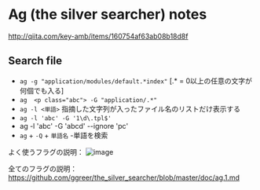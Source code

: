 # Ag (the silver searcher) notes

http://qiita.com/key-amb/items/160754af63ab08b18d8f

## Search file
* `ag -g "application/modules/default.*index"`    [.* = 0以上の任意の文字が何個でも入る]
* `ag  <p class="abc"> -G "application/.*"`
* `ag -l <単語>` 指摘した文字列が入ったファイル名のリストだけ表示する
* `ag -l 'abc' -G '1\d\.tpl$'`
* ag -l 'abc' -G 'abcd' --ignore 'pc'
* `ag` + `-Q` + `単語名` -単語を検索

よく使うフラグの説明：
![image](https://cloud.githubusercontent.com/assets/6726985/26495775/d89c4952-425f-11e7-95f8-1d20c86606b4.png)

全てのフラグの説明：
https://github.com/ggreer/the_silver_searcher/blob/master/doc/ag.1.md
